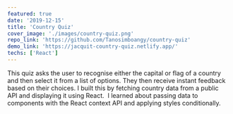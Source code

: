 ```yaml
---
featured: true
date: '2019-12-15'
title: 'Country Quiz'
cover_image: './images/country-quiz.png'
repo_link: 'https://github.com/Tanosimboangy/country-quiz'
demo_link: 'https://jacquit-country-quiz.netlify.app/'
techs: ['React']
---
```


This quiz asks the user to recognise either the capital or flag of a country and then select it from a list of options. They then receive instant feedback based on their choices. I built this by fetching country data from a public API and displaying it using React.
​
I learned about passing data to components with the React context API and applying styles conditionally.
